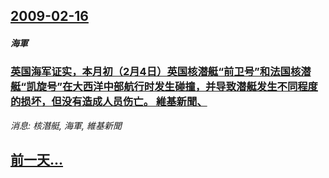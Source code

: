## [2009-02-16](/news/2009/02/16/index.md)

##### 海軍
### [英国海军证实，本月初（2月4日）英国核潜艇“前卫号”和法国核潜艇“凯旋号”在大西洋中部航行时发生碰撞，并导致潜艇发生不同程度的损坏，但没有造成人员伤亡。 維基新聞、](/news/2009/02/16/英国海军证实-本月初-2月4日-英国核潜艇-前卫号-和法国核潜艇-凯旋号-在大西洋中部航行时发生碰撞-并导致潜艇发生不同.md)
_消息: 核潛艇, 海軍, 維基新聞_

## [前一天...](/news/2009/02/15/index.md)

